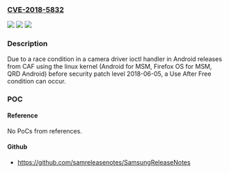### [CVE-2018-5832](https://cve.mitre.org/cgi-bin/cvename.cgi?name=CVE-2018-5832)
![](https://img.shields.io/static/v1?label=Product&message=Android%20for%20MSM%2C%20Firefox%20OS%20for%20MSM%2C%20QRD%20Android&color=blue)
![](https://img.shields.io/static/v1?label=Version&message=n%2Fa&color=blue)
![](https://img.shields.io/static/v1?label=Vulnerability&message=Use%20After%20Free%20in%20Camera&color=brighgreen)

### Description

Due to a race condition in a camera driver ioctl handler in Android releases from CAF using the linux kernel (Android for MSM, Firefox OS for MSM, QRD Android) before security patch level 2018-06-05, a Use After Free condition can occur.

### POC

#### Reference
No PoCs from references.

#### Github
- https://github.com/samreleasenotes/SamsungReleaseNotes

